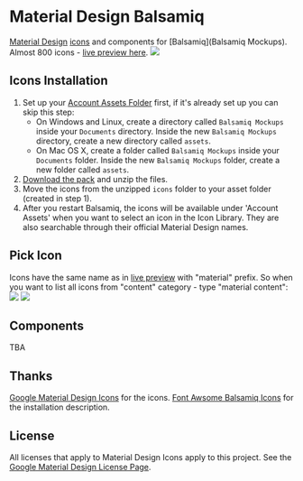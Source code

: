 Material Design Balsamiq
========================

[Material Design](http://www.google.com/design/spec/material-design/) [icons](https://github.com/google/material-design-icons) and components for [Balsamiq](Balsamiq Mockups).
Almost 800 icons - [live preview here](http://google.github.io/material-design-icons/).
![](http://i.imgur.com/3CyI7e5.png)

## Icons Installation
1. Set up your [Account Assets Folder](http://support.balsamiq.com/customer/portal/articles/200694) first, if it's already set up you can skip this step:
	* On Windows and Linux, create a directory called `Balsamiq Mockups` inside your `Documents` directory. Inside the new `Balsamiq Mockups` directory, create a new directory called `assets`.
	* On Mac OS X, create a folder called `Balsamiq Mockups` inside your `Documents` folder. Inside the new `Balsamiq Mockups` folder, create a new folder called `assets`.
1. [Download the pack](https://github.com/jstawarczyk/material-design-balsamiq/releases) and unzip the files.
2. Move the icons from the unzipped `icons` folder to your asset folder (created in step 1).
3. After you restart Balsamiq, the icons will be available under 'Account Assets' when you want to select an icon in the Icon Library. They are also searchable through their official Material Design names.

## Pick Icon
Icons have the same name as in [live preview](http://google.github.io/material-design-icons/) with "material" prefix. So when you want to list all icons from "content" category - type "material content":
![](http://i.imgur.com/AOIIT3X.png)
![](http://i.imgur.com/6kkIOFV.png)

## Components
TBA

## Thanks
[Google Material Design Icons](https://github.com/google/material-design-icons) for the icons. [Font Awsome Balsamiq Icons](https://github.com/djfpaagman/font-awesome-balsamiq) for the installation description.

## License
All licenses that apply to Material Design Icons apply to this project. See the [Google Material Design License Page](https://github.com/google/material-design-icons/blob/master/LICENSE).
